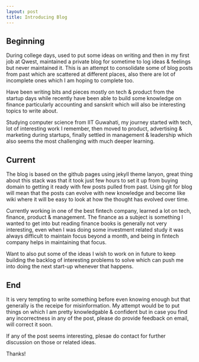```yaml
---
layout: post
title: Introducing Blog
---
```


## Beginning
During college days, used to put some ideas on writing and then in my first job at Qwest, maintained a private blog for sometime to log ideas & feelings but never maintained it. This is an attempt to consolidate some of blog posts from past which are scattered at different places, also there are lot of incomplete ones which I am hoping to complete too.

Have been writing bits and pieces mostly on tech & product from the startup days while recently have been able to build some knowledge on finance particularly accounting and sanskrit which will also be interesting topics to write about.

Studying computer science from IIT Guwahati, my journey started with tech, lot of interesting work I remember, then moved to product, advertising & marketing during startups, finally settled in management & leadership which also seems the most challenging with much deeper learning.

## Current
The blog is based on the github pages using jekyll theme lanyon, great thing about this stack was that it took just few hours to set it up from buying domain to getting it ready with few posts pulled from past. Using git for blog will mean that the posts can evolve with new knowledge and become like wiki where it will be easy to look at how the thought has evolved over time.

Currently working in one of the best fintech company, learned a lot on tech, finance, product & management. The finance as a subject is something I wanted to get into but reading finance books is generally not very interesting, even when I was doing some investment related study it was always difficult to maintain focus beyond a month, and being in fintech company helps in maintaining that focus.

Want to also put some of the ideas I wish to work on in future to keep building the backlog of interesting problems to solve which can push me into doing the next start-up whenever that happens.

## End
It is very tempting to write something before even knowing enough but that generally is the receipe for misinformation. My attempt would be to put things on which I am pretty knowledgable & confident but in case you find any incorrectness in any of the post, please do provide feedback on email, will correct it soon.

If any of the post seems interesting, plesae do contact for further discussion on those or related ideas.

Thanks!
